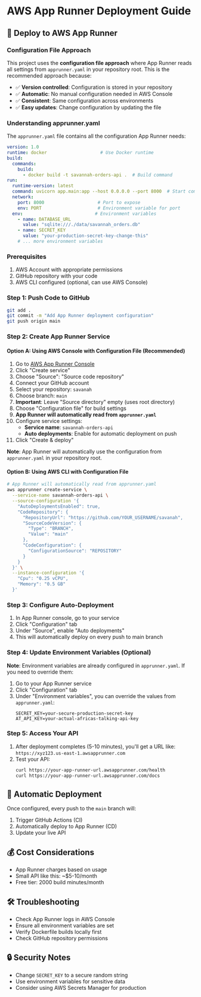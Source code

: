 # AWS App Runner Deployment Guide

## 🚀 Deploy to AWS App Runner

### Configuration File Approach
This project uses the **configuration file approach** where App Runner reads all settings from `apprunner.yaml` in your repository root. This is the recommended approach because:

- ✅ **Version controlled**: Configuration is stored in your repository
- ✅ **Automatic**: No manual configuration needed in AWS Console
- ✅ **Consistent**: Same configuration across environments
- ✅ **Easy updates**: Change configuration by updating the file

### Understanding apprunner.yaml
The `apprunner.yaml` file contains all the configuration App Runner needs:

```yaml
version: 1.0
runtime: docker                    # Use Docker runtime
build:
  commands:
    build:
      - docker build -t savannah-orders-api .  # Build command
run:
  runtime-version: latest
  command: uvicorn app.main:app --host 0.0.0.0 --port 8000  # Start command
  network:
    port: 8000                    # Port to expose
    env: PORT                     # Environment variable for port
  env:                           # Environment variables
    - name: DATABASE_URL
      value: "sqlite:///./data/savannah_orders.db"
    - name: SECRET_KEY
      value: "your-production-secret-key-change-this"
    # ... more environment variables
```

### Prerequisites
1. AWS Account with appropriate permissions
2. GitHub repository with your code
3. AWS CLI configured (optional, can use AWS Console)

### Step 1: Push Code to GitHub
```bash
git add .
git commit -m "Add App Runner deployment configuration"
git push origin main
```

### Step 2: Create App Runner Service

#### Option A: Using AWS Console with Configuration File (Recommended)
1. Go to [AWS App Runner Console](https://console.aws.amazon.com/apprunner/)
2. Click "Create service"
3. Choose "Source": "Source code repository"
4. Connect your GitHub account
5. Select your repository: `savanah`
6. Choose branch: `main`
7. **Important**: Leave "Source directory" empty (uses root directory)
8. Choose "Configuration file" for build settings
9. **App Runner will automatically read from `apprunner.yaml`**
10. Configure service settings:
    - **Service name**: `savannah-orders-api`
    - **Auto deployments**: Enable for automatic deployment on push
11. Click "Create & deploy"

**Note**: App Runner will automatically use the configuration from `apprunner.yaml` in your repository root.

#### Option B: Using AWS CLI with Configuration File
```bash
# App Runner will automatically read from apprunner.yaml
aws apprunner create-service \
  --service-name savannah-orders-api \
  --source-configuration '{
    "AutoDeploymentsEnabled": true,
    "CodeRepository": {
      "RepositoryUrl": "https://github.com/YOUR_USERNAME/savanah",
      "SourceCodeVersion": {
        "Type": "BRANCH",
        "Value": "main"
      },
      "CodeConfiguration": {
        "ConfigurationSource": "REPOSITORY"
      }
    }
  }' \
  --instance-configuration '{
    "Cpu": "0.25 vCPU",
    "Memory": "0.5 GB"
  }'
```

### Step 3: Configure Auto-Deployment
1. In App Runner console, go to your service
2. Click "Configuration" tab
3. Under "Source", enable "Auto deployments"
4. This will automatically deploy on every push to main branch

### Step 4: Update Environment Variables (Optional)
**Note**: Environment variables are already configured in `apprunner.yaml`. If you need to override them:

1. Go to your App Runner service
2. Click "Configuration" tab
3. Under "Environment variables", you can override the values from `apprunner.yaml`:
   ```
   SECRET_KEY=your-secure-production-secret-key
   AT_API_KEY=your-actual-africas-talking-api-key
   ```

### Step 5: Access Your API
1. After deployment completes (5-10 minutes), you'll get a URL like:
   `https://xyz123.us-east-1.awsapprunner.com`
2. Test your API:
   ```bash
   curl https://your-app-runner-url.awsapprunner.com/health
   curl https://your-app-runner-url.awsapprunner.com/docs
   ```

## 🔄 Automatic Deployment
Once configured, every push to the `main` branch will:
1. Trigger GitHub Actions (CI)
2. Automatically deploy to App Runner (CD)
3. Update your live API

## 💰 Cost Considerations
- App Runner charges based on usage
- Small API like this: ~$5-10/month
- Free tier: 2000 build minutes/month

## 🛠️ Troubleshooting
- Check App Runner logs in AWS Console
- Ensure all environment variables are set
- Verify Dockerfile builds locally first
- Check GitHub repository permissions

## 🔒 Security Notes
- Change `SECRET_KEY` to a secure random string
- Use environment variables for sensitive data
- Consider using AWS Secrets Manager for production
